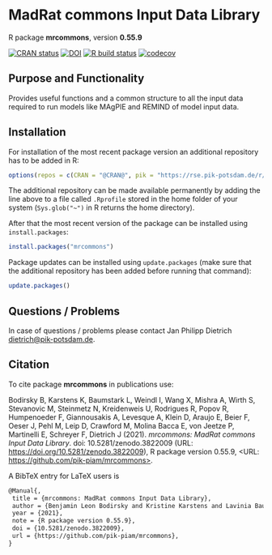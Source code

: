 # MadRat commons Input Data Library

R package **mrcommons**, version **0.55.9**

[![CRAN status](https://www.r-pkg.org/badges/version/mrcommons)](https://cran.r-project.org/package=mrcommons) [![DOI](https://zenodo.org/badge/DOI/10.5281/zenodo.3822009.svg)](https://doi.org/10.5281/zenodo.3822009)  [![R build status](https://github.com/pik-piam/mrcommons/workflows/check/badge.svg)](https://github.com/pik-piam/mrcommons/actions) [![codecov](https://codecov.io/gh/pik-piam/mrcommons/branch/master/graph/badge.svg)](https://codecov.io/gh/pik-piam/mrcommons)

## Purpose and Functionality

Provides useful functions and a common structure to all the input data required to run models like MAgPIE and REMIND
    of model input data.


## Installation

For installation of the most recent package version an additional repository has to be added in R:

```r
options(repos = c(CRAN = "@CRAN@", pik = "https://rse.pik-potsdam.de/r/packages"))
```
The additional repository can be made available permanently by adding the line above to a file called `.Rprofile` stored in the home folder of your system (`Sys.glob("~")` in R returns the home directory).

After that the most recent version of the package can be installed using `install.packages`:

```r 
install.packages("mrcommons")
```

Package updates can be installed using `update.packages` (make sure that the additional repository has been added before running that command):

```r 
update.packages()
```

## Questions / Problems

In case of questions / problems please contact Jan Philipp Dietrich <dietrich@pik-potsdam.de>.

## Citation

To cite package **mrcommons** in publications use:

Bodirsky B, Karstens K, Baumstark L, Weindl I, Wang X, Mishra A, Wirth S, Stevanovic M, Steinmetz N,
Kreidenweis U, Rodrigues R, Popov R, Humpenoeder F, Giannousakis A, Levesque A, Klein D, Araujo E,
Beier F, Oeser J, Pehl M, Leip D, Crawford M, Molina Bacca E, von Jeetze P, Martinelli E, Schreyer F,
Dietrich J (2021). _mrcommons: MadRat commons Input Data Library_. doi: 10.5281/zenodo.3822009 (URL:
https://doi.org/10.5281/zenodo.3822009), R package version 0.55.9, <URL:
https://github.com/pik-piam/mrcommons>.

A BibTeX entry for LaTeX users is

 ```latex
@Manual{,
  title = {mrcommons: MadRat commons Input Data Library},
  author = {Benjamin Leon Bodirsky and Kristine Karstens and Lavinia Baumstark and Isabelle Weindl and Xiaoxi Wang and Abhijeet Mishra and Stephen Wirth and Mishko Stevanovic and Nele Steinmetz and Ulrich Kreidenweis and Renato Rodrigues and Roman Popov and Florian Humpenoeder and Anastasis Giannousakis and Antoine Levesque and David Klein and Ewerton Araujo and Felicitas Beier and Julian Oeser and Michaja Pehl and Debbora Leip and Michael Crawford and Edna {Molina Bacca} and Patrick {von Jeetze} and Eleonora Martinelli and Felix Schreyer and Jan Philipp Dietrich},
  year = {2021},
  note = {R package version 0.55.9},
  doi = {10.5281/zenodo.3822009},
  url = {https://github.com/pik-piam/mrcommons},
}
```

